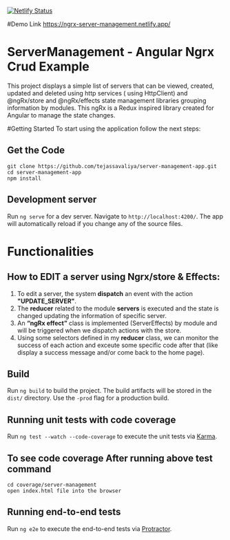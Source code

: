 [![Netlify Status](https://api.netlify.com/api/v1/badges/77a0bb8e-9bca-4277-a42b-fbde7f41a7fd/deploy-status)](https://app.netlify.com/sites/ngrx-server-management/deploys)

#Demo Link
https://ngrx-server-management.netlify.app/

# ServerManagement - Angular Ngrx Crud Example

This project displays a simple list of servers that can be viewed, created, updated and deleted using http services ( using HttpClient) and @ngRx/store and @ngRx/effects state management libraries grouping information by modules. This ngRx is a Redux inspired library created for Angular to manage the state changes.

#Getting Started
To start using the application follow the next steps:

## Get the Code
```
git clone https://github.com/tejassavaliya/server-management-app.git
cd server-management-app
npm install
```

## Development server

Run `ng serve` for a dev server. Navigate to `http://localhost:4200/`. The app will automatically reload if you change any of the source files.

# Functionalities

## How to EDIT a server using Ngrx/store & Effects:
1. To edit a server, the system **dispatch** an event with the action **"UPDATE_SERVER"**.
2. The **reducer** related to the module **servers** is executed and the state is changed updating the information of specific server.
3. An **“ngRx effect”** class is implemented (ServerEffects) by module and will be triggered when we dispatch actions with the store.
4. Using some selectors defined in my **reducer** class, we can monitor the success of each action and exceute some specific code after that (like display a success message and/or come back to the home page).


## Build

Run `ng build` to build the project. The build artifacts will be stored in the `dist/` directory. Use the `-prod` flag for a production build.

## Running unit tests with code coverage

Run `ng test --watch --code-coverage` to execute the unit tests via [Karma](https://karma-runner.github.io).

## To see code coverage After running above test command 
```
cd coverage/server-management
open index.html file into the browser
```

## Running end-to-end tests

Run `ng e2e` to execute the end-to-end tests via [Protractor](http://www.protractortest.org/).
